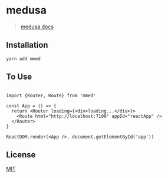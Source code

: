 # medusa

> [medusa docs](https://github.com/tuya/medusa)

## Installation

```shell
yarn add mmed
```

## To Use

```tsx

import {Router, Route} from 'mmed'

const App = () => {
  return <Router loading={<div>loading...</div>}>
    <Route html="http://localhost:7100" appId="reactApp" />
  </Router>
}

ReactDOM.render(<App />, document.getElementById('app'))

```

## License

[MIT](https://github.com/tuya/medusa/blob/master/LICENSE)
